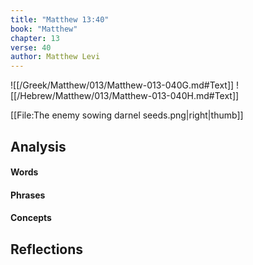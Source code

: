 ```yaml
---
title: "Matthew 13:40"
book: "Matthew"
chapter: 13
verse: 40
author: Matthew Levi
---
```

![[/Greek/Matthew/013/Matthew-013-040G.md#Text]]
![[/Hebrew/Matthew/013/Matthew-013-040H.md#Text]]

[[File:The enemy sowing darnel seeds.png|right|thumb]]

## Analysis

#### Words

#### Phrases

#### Concepts

## Reflections
